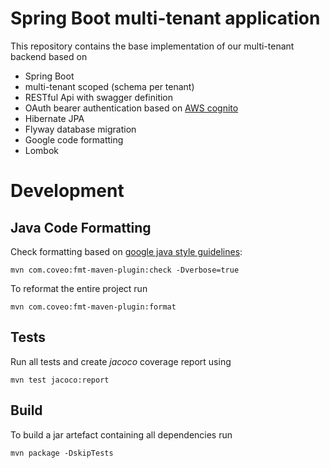# Spring Boot multi-tenant application

This repository contains the base implementation of our multi-tenant backend based on

 * Spring Boot
 * multi-tenant scoped (schema per tenant)
 * RESTful Api with swagger definition
 * OAuth bearer authentication based on [AWS cognito](https://aws.amazon.com/de/cognito/)
 * Hibernate JPA
 * Flyway database migration
 * Google code formatting
 * Lombok


# Development

## Java Code Formatting

Check formatting based on [google java style guidelines](https://google.github.io/styleguide/javaguide.html):
```
mvn com.coveo:fmt-maven-plugin:check -Dverbose=true
```
To reformat the entire project run

```
mvn com.coveo:fmt-maven-plugin:format
```

## Tests

Run all tests and create *jacoco* coverage report using
```
mvn test jacoco:report
```

## Build

To build a jar artefact containing all dependencies run
```
mvn package -DskipTests
```